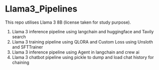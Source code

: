 # Llama3_Pipelines
This repo utilises Llama 3 8B (license taken for study purpose).
1. Llama 3 inference pipeline using langchain and huggingface and Tavily search
2. Llama 3 training pipeline using QLORA and Custom Loss using Unsloth and SFTTrainer
3. Llama 3 inference pipeline using Agent in langchain and crew ai
4. Llama 3 chatbot pipeline using pickle to dump and load chat history for chaining

